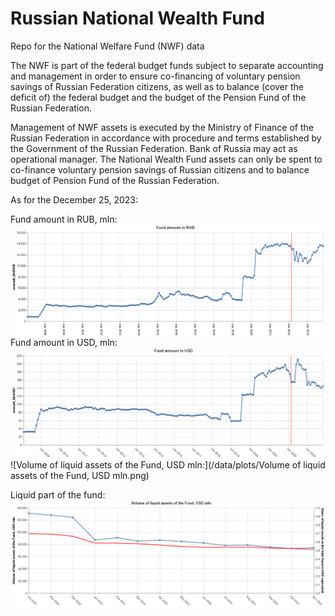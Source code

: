 # Russian National Wealth Fund 

Repo for the National Welfare Fund (NWF) data

The NWF is part of the federal budget funds subject to separate accounting and management in order to ensure co-financing of voluntary pension savings of Russian Federation citizens, as well as to balance (cover the deficit of) the federal budget and the budget of the Pension Fund of the Russian Federation.


Management of NWF assets is executed by the Ministry of Finance of the Russian Federation in accordance with procedure and terms established by the Government of the Russian Federation. Bank of Russia may act as operational manager. The National Wealth Fund assets can only be spent to co-finance voluntary pension savings of Russian citizens and to balance budget of Pension Fund of the Russian Federation.

As for the December 25, 2023:

Fund amount in RUB, mln:
<img src="https://github.com/winterForestStump/RNWF/blob/9012c479ef5f4a43a43446b3e85b0ed37a182dab/data/Fund%20amount%20in%20RUB.png" align="left" />



Fund amount in USD, mln:
<img src="https://github.com/winterForestStump/RNWF/blob/9012c479ef5f4a43a43446b3e85b0ed37a182dab/data/Fund%20amount%20in%20USD.png" align="left" />


![Volume of liquid assets of the Fund, USD mln:](/data/plots/Volume of liquid assets of the Fund, USD mln.png)

Liquid part of the fund:
<img src="https://github.com/winterForestStump/RNWF/blob/9012c479ef5f4a43a43446b3e85b0ed37a182dab/data/Liquid%20share%20in%20USD.png" align="left" />
